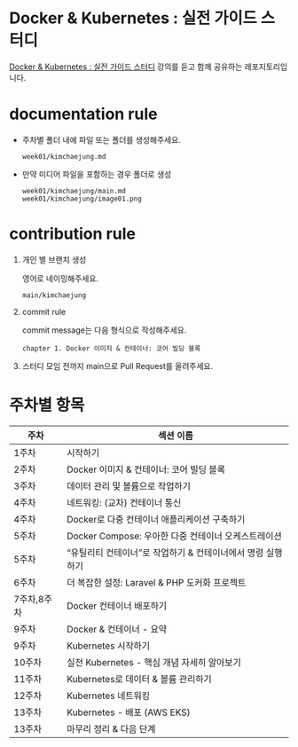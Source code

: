 # Docker & Kubernetes : 실전 가이드 스터디

[Docker & Kubernetes : 실전 가이드 스터디](https://www.udemy.com/course/docker-kubernetes-2022/) 강의를 듣고 함께 공유하는 레포지토리입니다.

# documentation rule

- 주차별 폴더 내에 파일 또는 폴더를 생성해주세요.

  ```
  week01/kimchaejung.md
  ```

- 만약 미디어 파일을 포함하는 경우 폴더로 생성

  ```
  week01/kimchaejung/main.md
  week01/kimchaejung/image01.png
  ```

# contribution rule

1. 개인 별 브랜치 생성

   영어로 네이밍해주세요.

   ```
   main/kimchaejung
   ```

2. commit rule

   commit message는 다음 형식으로 작성해주세요.

   ```
   chapter 1. Docker 이미지 & 컨테이너: 코어 빌딩 블록
   ```

3. 스터디 모임 전까지 main으로 Pull Request를 올려주세요.

# 주차별 항목

| 주차        | 섹션 이름                                                   |
| ----------- | ----------------------------------------------------------- |
| 1주차       | 시작하기                                                    |
| 2주차       | Docker 이미지 & 컨테이너: 코어 빌딩 블록                    |
| 3주차       | 데이터 관리 및 볼륨으로 작업하기                            |
| 4주차       | 네트워킹: (교차) 컨테이너 통신                              |
| 4주차       | Docker로 다중 컨테이너 애플리케이션 구축하기                |
| 5주차       | Docker Compose: 우아한 다중 컨테이너 오케스트레이션         |
| 5주차       | “유틸리티 컨테이너”로 작업하기 & 컨테이너에서 명령 실행하기 |
| 6주차       | 더 복잡한 설정: Laravel & PHP 도커화 프로젝트               |
| 7주차,8주차 | Docker 컨테이너 배포하기                                    |
| 9주차       | Docker & 컨테이너 - 요약                                    |
| 9주차       | Kubernetes 시작하기                                         |
| 10주차      | 실전 Kubernetes - 핵심 개념 자세히 알아보기                 |
| 11주차      | Kubernetes로 데이터 & 볼륨 관리하기                         |
| 12주차      | Kubernetes 네트워킹                                         |
| 13주차      | Kubernetes - 배포 (AWS EKS)                                 |
| 13주차      | 마무리 정리 & 다음 단계                                     |
